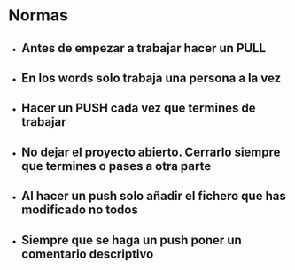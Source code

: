 # Normas
- ## Antes de empezar a trabajar hacer un **PULL**
- ## En los words solo trabaja una persona a la vez
- ## Hacer un **PUSH** cada vez que termines de trabajar
- ## No dejar el proyecto abierto. Cerrarlo siempre que termines o pases a otra parte
- ## Al hacer un push solo añadir el fichero que has modificado no todos
- ## Siempre que se haga un **push** poner un **comentario descriptivo**